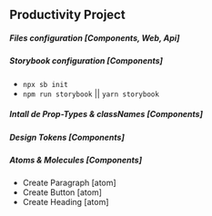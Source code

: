 ## Productivity Project

##### Files configuration [Components, Web, Api]
##### Storybook configuration [Components]
- `npx sb init`
- `npm run storybook` || `yarn storybook`
##### Intall de Prop-Types & classNames [Components]
##### Design Tokens [Components]
##### Atoms & Molecules [Components]
- Create Paragraph [atom]
- Create Button [atom]
- Create Heading [atom]